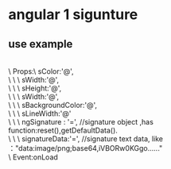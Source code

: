 # angular 1 sigunture

## use example
   <div on-load="onLoad()" s-width="600" s-height="500" s-color="red" s-line-width="6" ng-signature="signature" signature-data="signatureData"  ></div><br />
\ Props:\ sColor:'@',<br />
\ \ \   sWidth:'@',<br />
\ \ \   sHeight:'@',<br />
\ \ \  sWidth:'@',<br />
\ \ \  sBackgroundColor:'@',<br />
\ \ \  sLineWidth:'@'<br />
\ \ \   ngSignature : '=',  //signature object ,has function:reset(),getDefaultData().<br />
\ \ \  signatureData:'=',  //signature text data, like  ："data:image/png;base64,iVBORw0KGgo......"<br />
\  Event:onLoad<br />
